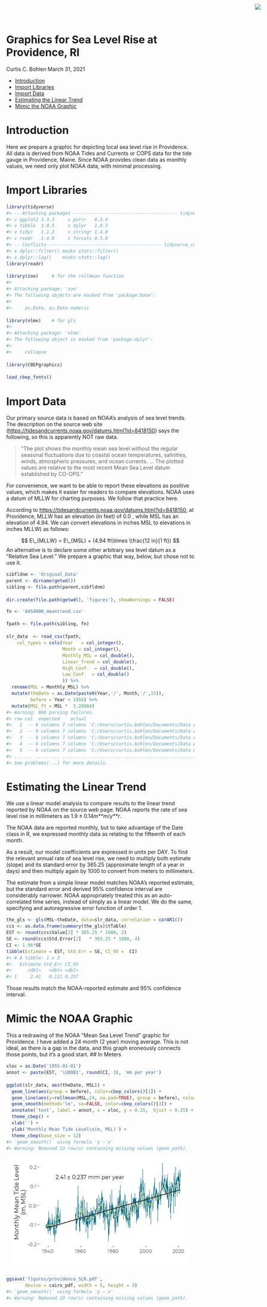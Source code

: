Graphics for Sea Level Rise at Providence, RI
================
Curtis C. Bohlen
March 31, 2021

-   [Introduction](#introduction)
-   [Import Libraries](#import-libraries)
-   [Import Data](#import-data)
-   [Estimating the Linear Trend](#estimating-the-linear-trend)
-   [Mimic the NOAA Graphic](#mimic-the-noaa-graphic)

<img
    src="https://www.cascobayestuary.org/wp-content/uploads/2014/04/logo_sm.jpg"
    style="position:absolute;top:10px;right:50px;" />

# Introduction

Here we prepare a graphic for depicting local sea level rise in
Providence. All data is derived from NOAA Tides and Currents or COPS
data for the tide gauge in Providence, Maine. Since NOAA provides clean
data as monthly values, we need only plot NOAA data, with minimal
processing.

# Import Libraries

``` r
library(tidyverse)
#> -- Attaching packages --------------------------------------- tidyverse 1.3.0 --
#> v ggplot2 3.3.3     v purrr   0.3.4
#> v tibble  3.0.5     v dplyr   1.0.3
#> v tidyr   1.1.2     v stringr 1.4.0
#> v readr   1.4.0     v forcats 0.5.0
#> -- Conflicts ------------------------------------------ tidyverse_conflicts() --
#> x dplyr::filter() masks stats::filter()
#> x dplyr::lag()    masks stats::lag()
library(readr)

library(zoo)     # for the rollmean function
#> 
#> Attaching package: 'zoo'
#> The following objects are masked from 'package:base':
#> 
#>     as.Date, as.Date.numeric

library(nlme)    # for gls
#> 
#> Attaching package: 'nlme'
#> The following object is masked from 'package:dplyr':
#> 
#>     collapse

library(CBEPgraphics)

load_cbep_fonts()
```

# Import Data

Our primary source data is based on NOAA’s analysis of sea level trends.
The description on the source web site
(<https://tidesandcurrents.noaa.gov/datums.html?id=8418150>) says the
following, so this is apparently NOT raw data.

> “The plot shows the monthly mean sea level without the regular
> seasonal fluctuations due to coastal ocean temperatures, salinities,
> winds, atmospheric pressures, and ocean currents. … The plotted values
> are relative to the most recent Mean Sea Level datum established by
> CO-OPS.”

For convenience, we want to be able to report these elevations as
positive values, which makes it easier for readers to compare
elevations. NOAA uses a datum of MLLW for charting purposes. We follow
that practice here.

According to <https://tidesandcurrents.noaa.gov/datums.html?id=8418150>,
at Providence, MLLW has an elevation (in feet) of 0.0 , while MSL has an
elevation of 4.94. We can convert elevations in inches MSL to elevations
in inches MLLW) as follows:

$$
E\_{MLLW} = E\_{MSL} + (4.94 ft\\times \\frac{12 in}{1 ft})
$$
An alternative is to declare some other arbitrary sea level datum as a
“Relative Sea Level.” We prepare a graphic that way, below, but chose
not to use it.

``` r
sibfldnm <- 'Original_Data'
parent <- dirname(getwd())
sibling <- file.path(parent,sibfldnm)

dir.create(file.path(getwd(), 'figures'), showWarnings = FALSE)
```

``` r
fn <- '8454000_meantrend.csv'

fpath <- file.path(sibling, fn)

slr_data  <- read_csv(fpath, 
    col_types = cols(Year   = col_integer(),
                     Month = col_integer(),
                     Monthly_MSL = col_double(),
                     Linear_Trend = col_double(),
                     High_Conf.  = col_double(),
                     Low_Conf.  = col_double()
                     )) %>%
  rename(MSL = Monthly_MSL) %>%
  mutate(theDate = as.Date(paste0(Year,'/', Month,'/',15)),
         before = Year < 1956) %>%
  mutate(MSL_ft = MSL *  3.28084)
#> Warning: 868 parsing failures.
#> row col  expected    actual                                                                                                file
#>   1  -- 6 columns 7 columns 'C:/Users/curtis.bohlen/Documents/Data Analysis/Providence-SLR/Original_Data/8454000_meantrend.csv'
#>   2  -- 6 columns 7 columns 'C:/Users/curtis.bohlen/Documents/Data Analysis/Providence-SLR/Original_Data/8454000_meantrend.csv'
#>   3  -- 6 columns 7 columns 'C:/Users/curtis.bohlen/Documents/Data Analysis/Providence-SLR/Original_Data/8454000_meantrend.csv'
#>   4  -- 6 columns 7 columns 'C:/Users/curtis.bohlen/Documents/Data Analysis/Providence-SLR/Original_Data/8454000_meantrend.csv'
#>   5  -- 6 columns 7 columns 'C:/Users/curtis.bohlen/Documents/Data Analysis/Providence-SLR/Original_Data/8454000_meantrend.csv'
#> ... ... ......... ......... ...................................................................................................
#> See problems(...) for more details.
```

# Estimating the Linear Trend

We use a linear model analysis to compare results to the linear trend
reported by NOAA on the source web page. NOAA reports the rate of sea
level rise in millimeters as 1.9 ± 0.14*m**m*/*y**r*.

The NOAA data are reported monthly, but to take advantage of the Date
class in R, we expressed monthly data as relating to the fifteenth of
each month.

As a result, our model coefficients are expressed in units per DAY. To
find the relevant annual rate of sea level rise, we need to multiply
both estimate (slope) and its standard error by 365.25 (approximate
length of a year in days) and then multiply again by 1000 to convert
from meters to millimeters.

The estimate from a simple linear model matches NOAA’s reported
estimate, but the standard error and derived 95% confidence interval are
considerably narrower. NOAA appropriately treated this as an
auto-correlated time series, instead of simply as a linear model. We do
the same, specifying and autoregressive error function of order 1.

``` r
the_gls <- gls(MSL~theDate, data=slr_data, correlation = corAR1())
ccs <- as.data.frame(summary(the_gls)$tTable)
EST <- round(ccs$Value[2] * 365.25 * 1000, 2)
SE <- round(ccs$Std.Error[2]   * 365.25 * 1000, 4)
CI <- 1.96*SE
tibble(Estimate = EST, Std_Err = SE, CI_95 =  CI)
#> # A tibble: 1 x 3
#>   Estimate Std_Err CI_95
#>      <dbl>   <dbl> <dbl>
#> 1     2.41   0.121 0.237
```

Those results match the NOAA-reported estimate and 95% confidence
interval.

# Mimic the NOAA Graphic

This a redrawing of the NOAA “Mean Sea Level Trend” graphic for
Providence. I have added a 24 month (2 year) moving average. This is not
ideal, as there is a gap in the data, and this graph eroneously connects
those points, but it’s a good start. \#\# In Meters

``` r
xloc = as.Date('1955-01-01')
annot <- paste(EST, '\U00B1', round(CI, 3), 'mm per year')

ggplot(slr_data, aes(theDate, MSL)) + 
  geom_line(aes(group = before), color=cbep_colors()[1]) +
  geom_line(aes(y=rollmean(MSL,24, na.pad=TRUE), group = before), color=cbep_colors()[2]) +
  geom_smooth(method='lm', se=FALSE, color=cbep_colors()[3]) + 
  annotate('text', label = annot, x = xloc, y = 0.15,  hjust = 0.25) +
  theme_cbep() + 
  xlab('') + 
  ylab('Monthly Mean Tide Level\n(m, MSL)') +
  theme_cbep(base_size = 12)
#> `geom_smooth()` using formula 'y ~ x'
#> Warning: Removed 23 row(s) containing missing values (geom_path).
```

<img src="SLR_Graphic_files/figure-gfm/plot_slr_meters-1.png" style="display: block; margin: auto;" />

``` r
 
ggsave('figures/providence_SLR.pdf', 
       device = cairo_pdf, width = 5, height = 3)
#> `geom_smooth()` using formula 'y ~ x'
#> Warning: Removed 23 row(s) containing missing values (geom_path).
```
